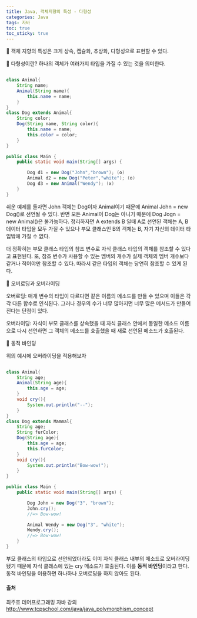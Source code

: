 ```yaml
---
title: Java, 객체지향의 특성 - 다형성
categories: Java
tags: 자바
toc: true
toc_sticky: true
---
```



📌 객체 지향의 특성은 크게 상속, 캡슐화, 추상화, 다형성으로 표현할 수 있다. 

📌 다형성이란?
하나의 객체가 여러가지 타입을 가질 수 있는 것을 의미한다. 

```java

class Animal{   
    String name;
    Animal(String name){
        this.name = name;
    } 
}
class Dog extends Animal{
    String color;
    Dog(String name, String color){
        this.name = name;
        this.color = color;
    }    
}

public class Main {
    public static void main(String[] args) {

        Dog d1 = new Dog("John","brown"); (o)
        Animal d2 = new Dog("Peter","white"); (o)
        Dog d3 = new Animal("Wendy"); (x)
    }
}

```
쉬운 예제를 들자면 John 객체는 Dog이자 Animal이기 때문에 Animal John = new Dog()로 선언될 수 있다. 반면 모든 Animal이 Dog는 아니기 때문에 Dog Jogn = new Animal()은 불가능하다. 정리하자면 A extends B 일때 A로 선언된 객체는 A, B 데이터 타입을 모두 가질 수 있으나 부모 클래스인 B의 객체는 B, 자기 자신의 데이터 타입밖에 가질 수 없다.

더 정확히는 부모 클래스 타입의 참조 변수로 자식 클래스 타입의 객체를 참조할 수 있다고 표현된다. 또, 참조 변수가 사용할 수 있는 멤버의 개수가 실제 객체의 멤버 개수보다 같거나 적어야만 참조할 수 있다. 따라서 같은 타입의 객체는 당연히 참조할 수 있게 된다.  

📌 오버로딩과 오버라이딩

오버로딩: 매개 변수의 타입이 다르다면 같은 이름의 메소드를 만들 수 있으며 이들은 각각 다른 함수로 인식된다. 그러나 경우의 수가 너무 많아지면 너무 많은 메서드가 만들어진다는 단점이 있다. 

오버라이딩: 자식이 부모 클래스를 상속했을 때 자식 클래스 안에서 동일한 메소드 이름으로 다시 선언하면 그 객체의 메소드를 호출했을 때 새로 선언된 메소드가 호출된다. 

📌 동적 바인딩

위의 예시에 오버라이딩을 적용해보자


```java

class Animal{   
    String age;
    Animal(String age){
        this.age = age;
    } 
    void cry(){
        System.out.println("--");
    }
}
class Dog extends Mammal{
    String age;
    String furColor;
    Dog(String age){
        this.age = age;
        this.furColor;
    }
    void cry(){
        System.out.println("Bow-wow!");
    }    
}

public class Main {
    public static void main(String[] args) {

        Dog John = new Dog("3", "brown");
        John.cry();
        //=> Bow-wow!

        Animal Wendy = new Dog("3", "white");
        Wendy.cry();
        //=> Bow-wow!
    }
}

```
부모 클래스의 타입으로 선언되었더라도 이미 자식 클래스 내부의 메소드로 오버라이딩 됐기 때문에 자식 클래스에 있는 cry 메소드가 호출된다. 이를 **동적 바인딩**이라고 한다. 동적 바인딩을 이용하면 하나하나 오버로딩을 하지 않아도 된다. 

 #### 출처
 최주호 데어프로그래밍 자바 강의
 http://www.tcpschool.com/java/java_polymorphism_concept
